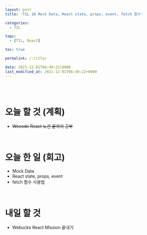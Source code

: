 ```yaml
---
layout: post
title: 'TIL-18 Mock Data, React state, props, event, fetch 함수'

categories: 
  - TIL

tags: 
  - [TIL, React]

toc: true

permalink: /:title/

date: 2021-12-01T06:49:22+0900
last_modified_at: 2021-12-01T06:49:22+0900
---
```


<br>
<br>

# 오늘 할 것 (계획)

- ~~Wecode React 노션 끝까지 공부~~

<br>

# 오늘 한 일 (회고)

- Mock Data 
- React state, props, event 
- fetch 함수 사용법 

<br>

# 내일 할 것

- Webucks React Mission 끝내기